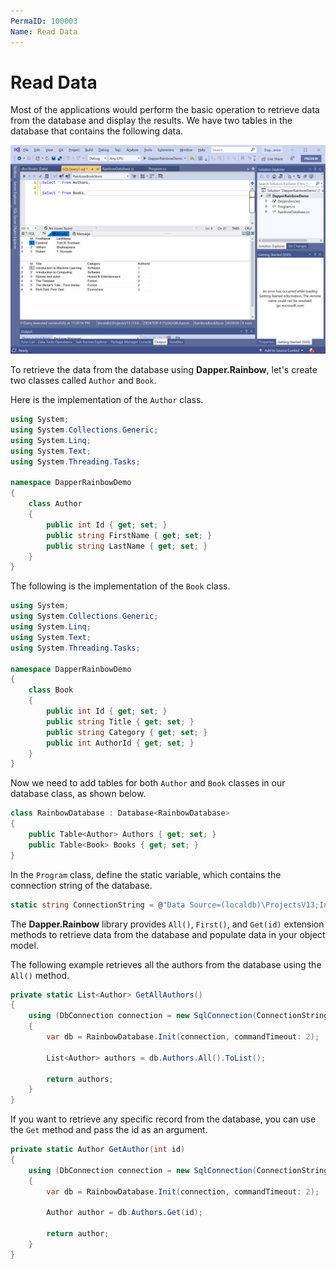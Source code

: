 ```yaml
---
PermaID: 100003
Name: Read Data
---
```


# Read Data

Most of the applications would perform the basic operation to retrieve data from the database and display the results. We have two tables in the database that contains the following data.

<img src="images/database-setup.png" alt="Database data">

To retrieve the data from the database using **Dapper.Rainbow**, let's create two classes called `Author` and `Book`.

Here is the implementation of the `Author` class.

```csharp
using System;
using System.Collections.Generic;
using System.Linq;
using System.Text;
using System.Threading.Tasks;

namespace DapperRainbowDemo
{
    class Author
    {
        public int Id { get; set; }
        public string FirstName { get; set; }
        public string LastName { get; set; }
    }
}
```

The following is the implementation of the `Book` class.

```csharp
using System;
using System.Collections.Generic;
using System.Linq;
using System.Text;
using System.Threading.Tasks;

namespace DapperRainbowDemo
{
    class Book
    {
        public int Id { get; set; }
        public string Title { get; set; }
        public string Category { get; set; }
        public int AuthorId { get; set; }
    }
}
```

Now we need to add tables for both `Author` and `Book` classes in our database class, as shown below.

```csharp
class RainbowDatabase : Database<RainbowDatabase>
{
    public Table<Author> Authors { get; set; }
    public Table<Book> Books { get; set; }
}
```

In the `Program` class, define the static variable, which contains the connection string of the database.

```csharp
static string ConnectionString = @"Data Source=(localdb)\ProjectsV13;Initial Catalog=RainbowBookStore;Integrated Security=True;";
```

The **Dapper.Rainbow** library provides `All()`, `First()`, and `Get(id)` extension methods to retrieve data from the database and populate data in your object model.

The following example retrieves all the authors from the database using the `All()` method.

```csharp
private static List<Author> GetAllAuthors()
{
    using (DbConnection connection = new SqlConnection(ConnectionString))
    {
        var db = RainbowDatabase.Init(connection, commandTimeout: 2);

        List<Author> authors = db.Authors.All().ToList();

        return authors;
    }
}
```

If you want to retrieve any specific record from the database, you can use the `Get` method and pass the id as an argument.

```csharp
private static Author GetAuthor(int id)
{
    using (DbConnection connection = new SqlConnection(ConnectionString))
    {
        var db = RainbowDatabase.Init(connection, commandTimeout: 2);

        Author author = db.Authors.Get(id);

        return author;
    }
}
```
